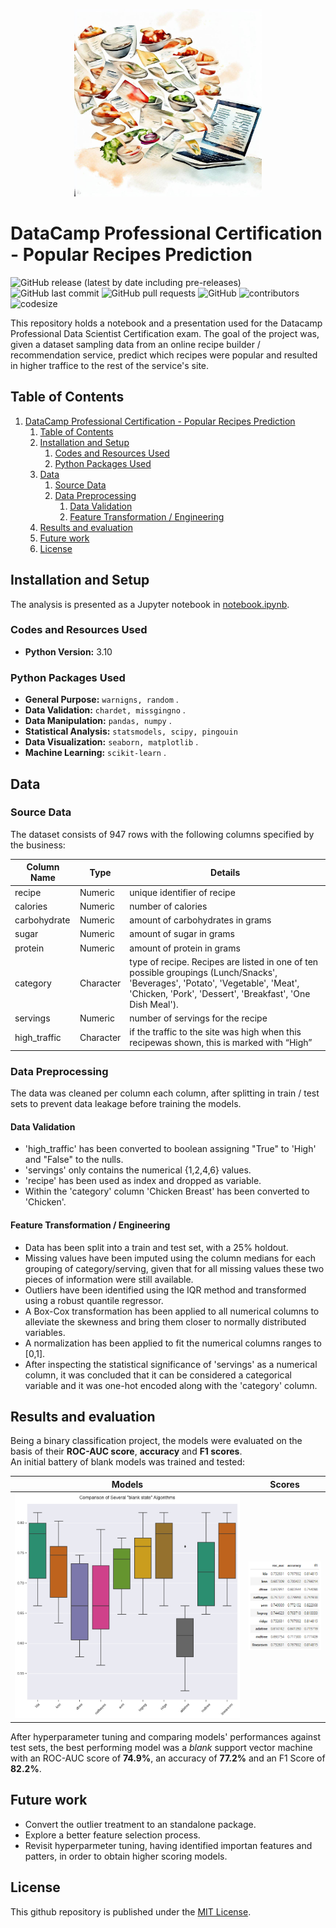  <!-- ![Cover](presentation/cover.jpg | width=300px) -->
<p align="center">
    <img src="presentation/cover.jpg" width="300">
</p>

# DataCamp Professional Certification - Popular Recipes Prediction

![GitHub release (latest by date including pre-releases)](https://img.shields.io/github/v/release/Ocanamat/2023-DataCamp-Certification---Recipe-Traffic?include_prereleases)
![GitHub last commit](https://img.shields.io/github/last-commit/Ocanamat/2023-DataCamp-Certification---Recipe-Traffic)
![GitHub pull requests](https://img.shields.io/github/issues-pr/Ocanamat/2023-DataCamp-Certification---Recipe-Traffic)
![GitHub](https://img.shields.io/github/license/Ocanamat/2023-DataCamp-Certification---Recipe-Traffic)
![contributors](https://img.shields.io/github/contributors/Ocanamat/2023-DataCamp-Certification---Recipe-Traffic) 
![codesize](https://img.shields.io/github/languages/code-size/Ocanamat/2023-DataCamp-Certification---Recipe-Traffic) 

This repository holds a notebook and a presentation used for the Datacamp Professional Data Scientist Certification exam. The goal of the project was, given a dataset sampling data from an online recipe builder / recommendation service, predict which recipes were popular and resulted in higher traffice to the rest of the service's site.  

## Table of Contents

1. [DataCamp Professional Certification - Popular Recipes Prediction](#datacamp-professional-certification---popular-recipes-prediction)
   1. [Table of Contents](#table-of-contents)
   2. [Installation and Setup](#installation-and-setup)
      1. [Codes and Resources Used](#codes-and-resources-used)
      2. [Python Packages Used](#python-packages-used)
   3. [Data](#data)
      1. [Source Data](#source-data)
      2. [Data Preprocessing](#data-preprocessing)
         1. [Data Validation](#data-validation)
         2. [Feature Transformation / Engineering](#feature-transformation--engineering)
   4. [Results and evaluation](#results-and-evaluation)
   5. [Future work](#future-work)
   6. [License](#license)

## Installation and Setup
The analysis is presented as a Jupyter notebook in [notebook.ipynb](notebook.ipynb).

### Codes and Resources Used
- **Python Version:** 3.10

### Python Packages Used

- **General Purpose:** `warnigns, random` .
- **Data Validation:**  `chardet, missgingno` .
- **Data Manipulation:** `pandas, numpy` .
- **Statistical Analysis:** `statsmodels, scipy, pingouin`
- **Data Visualization:** `seaborn, matplotlib` .
- **Machine Learning:** `scikit-learn` .

## Data

### Source Data
The dataset consists of 947 rows with the following columns specified by the business:

 | Column Name  | Type      | Details                                                                                                                                                                                        |
 | ------------ | --------- | ---------------------------------------------------------------------------------------------------------------------------------------------------------------------------------------------- |
 | recipe       | Numeric   | unique identifier of recipe                                                                                                                                                                    |
 | calories     | Numeric   | number of calories                                                                                                                                                                             |
 | carbohydrate | Numeric   | amount of carbohydrates in grams                                                                                                                                                               |
 | sugar        | Numeric   | amount of sugar in grams                                                                                                                                                                       |
 | protein      | Numeric   | amount of protein in grams                                                                                                                                                                     |
 | category     | Character | type of recipe. Recipes are listed in one of ten possible groupings (Lunch/Snacks', 'Beverages',  'Potato', 'Vegetable', 'Meat', 'Chicken,  'Pork',  'Dessert', 'Breakfast', 'One Dish Meal'). |
 | servings     | Numeric   | number of servings for the recipe                                                                                                                                                              |
 | high_traffic | Character | if the traffic to the site was high when this recipewas shown, this is marked with “High”                                                                                                      |

### Data Preprocessing

The data was cleaned per column each column, after splitting in train / test sets to prevent data leakage before training the models.

#### Data Validation

- 'high_traffic' has been converted to boolean assigning "True" to 'High' and "False" to the nulls.  
- 'servings' only contains the numerical {1,2,4,6} values.  
- 'recipe' has been used as index and dropped as variable.  
- Within the 'category' column 'Chicken Breast' has been converted to 'Chicken'.  

#### Feature Transformation / Engineering
  
- Data has been split into a train and test set, with a 25% holdout.  
- Missing values have been imputed using the column medians for each grouping of category/serving, given that for all missing values these two pieces of information were still available.
- Outliers have been identified using the IQR method and transformed using a robust quantile regressor.
- A Box-Cox transformation has been applied to all numerical columns to alleviate the skewness and bring them closer to normally distributed variables.
- A normalization has been applied to fit the numerical columns ranges to [0,1].
- After inspecting the statistical significance of 'servings' as a numerical column, it was concluded that it can be considered a categorical variable and it was one-hot encoded along with the 'category' column.

## Results and evaluation
Being a binary classification project, the models were evaluated on the basis of their **ROC-AUC score**, **accuracy** and **F1 scores**.  
An initial battery of blank models was trained and tested: 

|               Models               |                     Scores                      |
| :--------------------------------: | :---------------------------------------------: |
| ![models](presentation/models.png) | ![model_scores](presentation/models_scores.png) |
 

After hyperparameter tuning and comparing models' performances against test sets, the best performing model was a *blank* support vector machine with an ROC-AUC score of **74.9%**, an accuracy of  **77.2%** and an F1 Score of **82.2%**. 

## Future work
- Convert the outlier treatment to an standalone package.
- Explore a better feature selection process.
- Revisit hyperparmeter tuning, having identified importan features and patters, in order to obtain higher scoring models.

## License
This github repository is published under the [MIT License](https://opensource.org/license/mit/).

